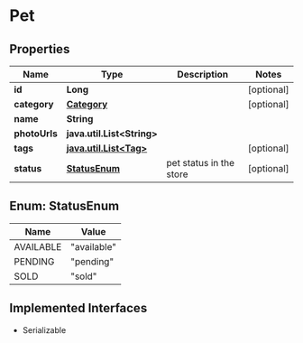 

# Pet

## Properties

Name | Type | Description | Notes
------------ | ------------- | ------------- | -------------
**id** | **Long** |  |  [optional]
**category** | [**Category**](Category.md) |  |  [optional]
**name** | **String** |  | 
**photoUrls** | **java.util.List&lt;String&gt;** |  | 
**tags** | [**java.util.List&lt;Tag&gt;**](Tag.md) |  |  [optional]
**status** | [**StatusEnum**](#StatusEnum) | pet status in the store |  [optional]



## Enum: StatusEnum

Name | Value
---- | -----
AVAILABLE | &quot;available&quot;
PENDING | &quot;pending&quot;
SOLD | &quot;sold&quot;


## Implemented Interfaces

* Serializable


